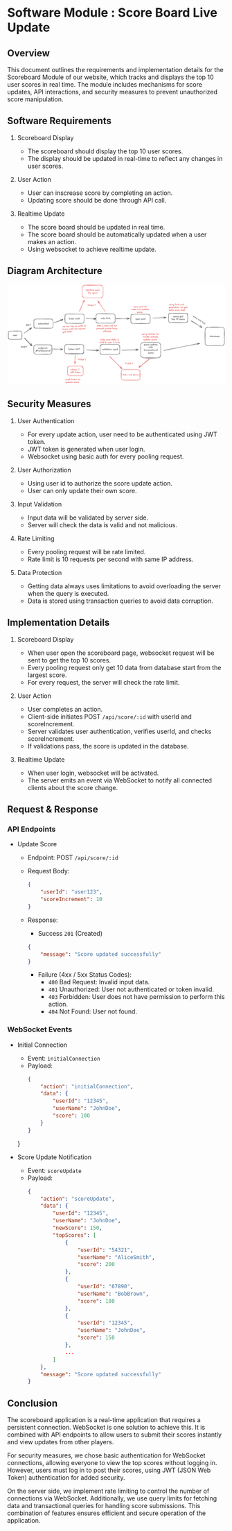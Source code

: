 # Software Module : Score Board Live Update

## Overview

This document outlines the requirements and implementation details for the Scoreboard Module of our website, which tracks and displays the top 10 user scores in real time. The module includes mechanisms for score updates, API interactions, and security measures to prevent unauthorized score manipulation.

## Software Requirements

1. Scoreboard Display
    - The scoreboard should display the top 10 user scores.
    - The display should be updated in real-time to reflect any changes in user scores.

2. User Action
    - User can inscrease score by completing an action.
    - Updating score should be done through API call.

3. Realtime Update
    - The score board should be updated in real time.
    - The score board should be automatically updated when a user makes an action.
    - Using websocket to achieve realtime update.

## Diagram Architecture

![Diagram Architecture](./flow_live_score.png)

## Security Measures

1. User Authentication
    - For every update action, user need to be authenticated using JWT token.
    - JWT token is generated when user login.
    - Websocket using basic auth for every pooling request.

2. User Authorization
    - Using user id to authorize the score update action.
    - User can only update their own score.

3. Input Validation
    - Input data will be validated by server side.
    - Server will check the data is valid and not malicious.

4. Rate Limiting
    - Every pooling request will be rate limited.
    - Rate limit is 10 requests per second with same IP address.

5. Data Protection
    - Getting data always uses limitations to avoid overloading the server when the query is executed.
    - Data is stored using transaction queries to avoid data corruption.

## Implementation Details

1. Scoreboard Display
    - When user open the scoreboard page, websocket request will be sent to get the top 10 scores.
    - Every pooling request only get 10 data from database start from the largest score.
    - For every request, the server will check the rate limit.

2. User Action
    - User completes an action.
    - Client-side initiates POST `/api/score/:id` with userId and scoreIncrement.
    - Server validates user authentication, verifies userId, and checks scoreIncrement.
    - If validations pass, the score is updated in the database.

3. Realtime Update
    - When user login, websocket will be activated.
    - The server emits an event via WebSocket to notify all connected clients about the score change.

## Request & Response

### API Endpoints
- Update Score
    - Endpoint: POST `/api/score/:id`
    - Request Body:
        ```json
        {
            "userId": "user123",
            "scoreIncrement": 10
        }
        ```

    - Response: 
        - Success  `201` (Created)
        ```json
        {
            "message": "Score updated successfully"
        }
        ```
        
        - Failure (4xx / 5xx Status Codes):
            - `400` Bad Request: Invalid input data.
            - `401` Unauthorized: User not authenticated or token invalid.
            - `403` Forbidden: User does not have permission to perform this action.
            - `404` Not Found: User not found.

### WebSocket Events

- Initial Connection
    - Event: `initialConnection`
    - Payload:
        ```json
        {
            "action": "initialConnection",
            "data": {
                "userId": "12345",
                "userName": "JohnDoe",
                "score": 100
            }
        }
    }

- Score Update Notification
    - Event: `scoreUpdate`
    - Payload:
        ```json
        {
            "action": "scoreUpdate",
            "data": {
                "userId": "12345",
                "userName": "JohnDoe",
                "newScore": 150,
                "topScores": [
                    {
                        "userId": "54321",
                        "userName": "AliceSmith",
                        "score": 200
                    },
                    {
                        "userId": "67890",
                        "userName": "BobBrown",
                        "score": 180
                    },
                    {
                        "userId": "12345",
                        "userName": "JohnDoe",
                        "score": 150
                    },
                    ...
                ]
            },
            "message": "Score updated successfully"
        }


## Conclusion

The scoreboard application is a real-time application that requires a persistent connection. WebSocket is one solution to achieve this. It is combined with API endpoints to allow users to submit their scores instantly and view updates from other players.

For security measures, we chose basic authentication for WebSocket connections, allowing everyone to view the top scores without logging in. However, users must log in to post their scores, using JWT (JSON Web Token) authentication for added security.

On the server side, we implement rate limiting to control the number of connections via WebSocket. Additionally, we use query limits for fetching data and transactional queries for handling score submissions. This combination of features ensures efficient and secure operation of the application.
